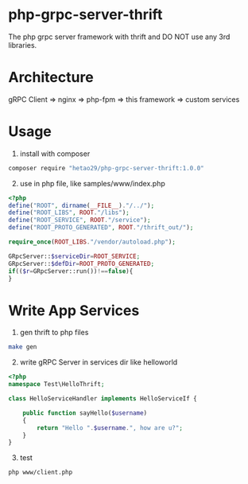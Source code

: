 # php-grpc-server-thrift
The php grpc server framework with thrift and DO NOT use any 3rd libraries.

# Architecture

gRPC Client  => nginx => php-fpm => this framework => custom services

# Usage

1. install with composer

```bash
composer require "hetao29/php-grpc-server-thrift:1.0.0"
```

2. use in php file, like samples/www/index.php

```php
<?php
define("ROOT", dirname(__FILE__)."/../");
define("ROOT_LIBS", ROOT."/libs");
define("ROOT_SERVICE", ROOT."/service");
define("ROOT_PROTO_GENERATED", ROOT."/thrift_out/");

require_once(ROOT_LIBS."/vendor/autoload.php");

GRpcServer::$serviceDir=ROOT_SERVICE;
GRpcServer::$defDir=ROOT_PROTO_GENERATED;
if(($r=GRpcServer::run())!==false){
}
```

# Write App Services 

1. gen thrift to php files

```bash
make gen
```

2. write gRPC Server in services dir like helloworld

```php
<?php
namespace Test\HelloThrift;

class HelloServiceHandler implements HelloServiceIf {

    public function sayHello($username)
    {
        return "Hello ".$username.", how are u?";
    }
}


```

3. test

```bash
php www/client.php
```
